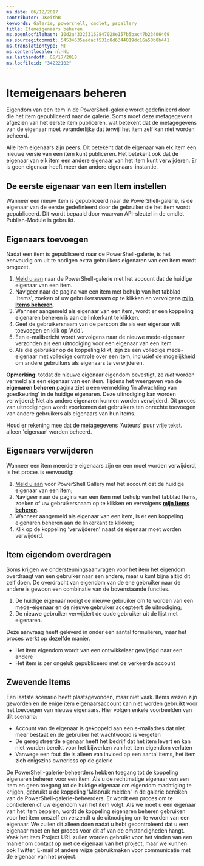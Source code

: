 ```yaml
---
ms.date: 06/12/2017
contributor: JKeithB
keywords: Galerie, powershell, cmdlet, psgallery
title: Itemeigenaars beheren
ms.openlocfilehash: 10d2a433253162847028e157b5bac47b23406469
ms.sourcegitcommit: 54534635eedacf531d8d6344019dc16a50b8b441
ms.translationtype: MT
ms.contentlocale: nl-NL
ms.lasthandoff: 05/17/2018
ms.locfileid: "34222102"
---
```

# <a name="managing-item-owners"></a>Itemeigenaars beheren

Eigendom van een item in de PowerShell-galerie wordt gedefinieerd door die het item gepubliceerd naar de galerie.
Soms moet deze metagegevens afgezien van het eerste item publiceren, wat betekent dat de metagegevens van de eigenaar moet veranderlijke dat terwijl het item zelf kan niet worden beheerd.

Alle item eigenaars zijn peers.
Dit betekent dat de eigenaar van elk item een nieuwe versie van een item kunt publiceren. Het betekent ook dat de eigenaar van elk item een andere eigenaar van het item kunt verwijderen.
Er is geen eigenaar heeft meer dan andere eigenaars-instantie.

## <a name="setting-an-items-initial-owner"></a>De eerste eigenaar van een Item instellen

Wanneer een nieuw item is gepubliceerd naar de PowerShell-galerie, is de eigenaar van de eerste gedefinieerd door de gebruiker die het item wordt gepubliceerd. Dit wordt bepaald door waarvan API-sleutel in de cmdlet Publish-Module is gebruikt.

## <a name="adding-owners"></a>Eigenaars toevoegen

Nadat een item is gepubliceerd naar de PowerShell-galerie, is het eenvoudig om uit te nodigen extra gebruikers eigenaren van een item wordt omgezet.

1. [Meld u aan](https://powershellgallery.com/users/account/LogOn) naar de PowerShell-galerie met het account dat de huidige eigenaar van een item.
2. Navigeer naar de pagina van een item met behulp van het tabblad 'Items', zoeken of uw gebruikersnaam op te klikken en vervolgens [ **mijn Items beheren**](https://www.powershellgallery.com/account/Packages).
3. Wanneer aangemeld als eigenaar van een item, wordt er een koppeling eigenaren beheren is aan de linkerkant te klikken.
4. Geef de gebruikersnaam van de persoon die als een eigenaar wilt toevoegen en klik op 'Add'.
5. Een e-mailbericht wordt vervolgens naar de nieuwe mede-eigenaar verzonden als een uitnodiging voor een eigenaar van een item.
6. Als die gebruiker op de koppeling klikt, zijn ze een volledige mede-eigenaar met volledige controle over een item, inclusief de mogelijkheid om andere gebruikers als eigenaars te verwijderen.

**Opmerking**: totdat de nieuwe eigenaar eigendom bevestigt, ze *niet* worden vermeld als een eigenaar van een item.
Tijdens het weergeven van de **eigenaren beheren** pagina ziet u een vermelding 'in afwachting van goedkeuring' in de huidige eigenaren.
Deze uitnodiging kan worden verwijderd; Net als andere eigenaren kunnen worden verwijderd.
Dit proces van uitnodigingen wordt voorkomen dat gebruikers ten onrechte toevoegen van andere gebruikers als eigenaars van hun items.

Houd er rekening mee dat de metagegevens 'Auteurs' puur vrije tekst. alleen 'eigenaar' worden beheerd.


## <a name="removing-owners"></a>Eigenaars verwijderen

Wanneer een item meerdere eigenaars zijn en een moet worden verwijderd, is het proces is eenvoudig:

1. [Meld u aan](https://powershellgallery.com/users/account/LogOn) voor PowerShell Gallery met het account dat de huidige eigenaar van een item;
2. Navigeer naar de pagina van een item met behulp van het tabblad Items, zoeken of uw gebruikersnaam op te klikken en vervolgens [ **mijn Items beheren**](https://www.powershellgallery.com/account/Packages).
3. Wanneer aangemeld als eigenaar van een item, is er een koppeling eigenaren beheren aan de linkerkant te klikken;
4. Klik op de koppeling 'verwijderen' naast de eigenaar moet worden verwijderd.



## <a name="transferring-item-ownership"></a>Item eigendom overdragen

Soms krijgen we ondersteuningsaanvragen voor het item het eigendom overdraagt van een gebruiker naar een andere, maar u kunt bijna altijd dit zelf doen.
De overdracht van eigendom van de ene gebruiker naar de andere is gewoon een combinatie van de bovenstaande functies.

1. De huidige eigenaar nodigt de nieuwe gebruiker om te worden van een mede-eigenaar en de nieuwe gebruiker accepteert de uitnodiging;
2. De nieuwe gebruiker verwijdert de oude gebruiker uit de lijst met eigenaren.

Deze aanvraag heeft geleverd in onder een aantal formulieren, maar het proces werkt op dezelfde manier.

- Het item eigendom wordt van een ontwikkelaar gewijzigd naar een andere
- Het item is per ongeluk gepubliceerd met de verkeerde account


## <a name="orphaned-items"></a>Zwevende Items

Een laatste scenario heeft plaatsgevonden, maar niet vaak.
Items wezen zijn geworden en de enige item eigenaarsaccount kan niet worden gebruikt voor het toevoegen van nieuwe eigenaars.
Hier volgen enkele voorbeelden van dit scenario:

- Account van de eigenaar is gekoppeld aan een e-mailadres dat niet meer bestaat en de gebruiker het wachtwoord is vergeten
- De geregistreerde eigenaar heeft het bedrijf dat het item levert en kan niet worden bereikt voor het bijwerken van het item eigendom verlaten
- Vanwege een fout die is alleen van invloed op een aantal items, het item zich enigszins ownerless op de galerie

De PowerShell-galerie-beheerders hebben toegang tot de koppeling eigenaren beheren voor een item.
Als u de rechtmatige eigenaar van een item en geen toegang tot de huidige eigenaar om eigendom machtiging te krijgen, gebruikt u de koppeling 'Misbruik melden' in de galerie bereiken van de PowerShell-galerie-beheerders.
Er wordt een proces om te controleren of uw eigendom van het item volgt.
Als we moet u een eigenaar van het item bepalen, wordt de koppeling eigenaren beheren gebruiken voor het item onszelf en verzendt u de uitnodiging om te worden van een eigenaar.
We zullen dit alleen doen nadat u hebt gecontroleerd dat u een eigenaar moet en het proces voor dit af van de omstandigheden hangt.
Vaak het item Project URL zullen worden gebruikt voor het vinden van een manier om contact op met de eigenaar van het project, maar we kunnen ook Twitter, E-mail of andere wijze gebruikmaken voor communicatie met de eigenaar van het project.